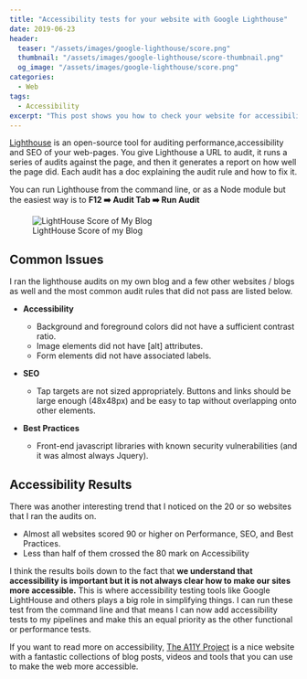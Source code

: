 ```yaml
---
title: "Accessibility tests for your website with Google Lighthouse"
date: 2019-06-23
header:
  teaser: "/assets/images/google-lighthouse/score.png"
  thumbnail: "/assets/images/google-lighthouse/score-thumbnail.png"
  og_image: "/assets/images/google-lighthouse/score.png"
categories:
  - Web
tags:
  - Accessibility
excerpt: "This post shows you how to check your website for accessibility issues and fix them with Google LightHouse"
---
```


[Lighthouse](https://developers.google.com/web/tools/lighthouse/) is an open-source tool for auditing performance,accessibility and SEO of your web-pages. You give Lighthouse a URL to audit, it runs a series of audits against the page, and then it generates a report on how well the page did. Each audit has a doc explaining the audit rule and how to fix it.

You can run Lighthouse from the command line, or as a Node module but the easiest way is to **F12 :arrow_right: Audit Tab :arrow_right: Run Audit**

<figure>
  <img class="lazyload" data-src="/assets/images/google-lighthouse/score.png"
  src="/assets/images/loadingicon.gif" alt="LightHouse Score of My Blog"/>
  <figcaption> LightHouse Score of my Blog </figcaption>
</figure>

## Common Issues

I ran the lighthouse audits on my own blog and a few other websites / blogs as well and the most common audit rules that did not pass are listed below.

- **Accessibility**
  - Background and foreground colors did not have a sufficient contrast ratio.
  - Image elements did not have [alt] attributes.
  - Form elements did not have associated labels.

- **SEO**
  - Tap targets are not sized appropriately. Buttons and links should be large enough (48x48px) and be easy to tap without overlapping onto other elements.

- **Best Practices**
  - Front-end javascript libraries with known security vulnerabilities (and it was almost always Jquery).

## Accessibility Results

There was another interesting trend that I noticed on the 20 or so websites that I ran the audits on.

- Almost all websites scored 90 or higher on Performance, SEO, and Best Practices.
- Less than half of them crossed the 80 mark on Accessibility

I think the results boils down to the fact that **we understand that accessibility is important but it is not always clear how to make our sites more accessible.** This is where accessibility testing tools like Google LightHouse and others plays a big role in simplifying things. I can run these test from the command line and that means I can now add accessibility tests to my pipelines and make this an equal priority as the other functional or performance tests.

If you want to read more on accessibility, [The A11Y Project](https://a11yproject.com/) is a nice website with a fantastic collections of blog posts, videos and tools that you can use to make the web more accessible.
